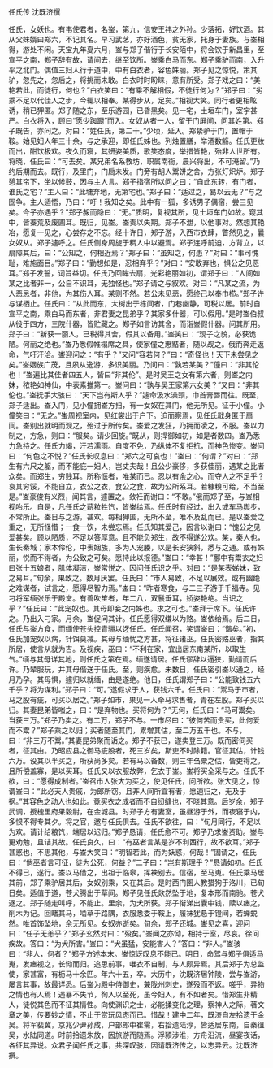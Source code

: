 任氏传 沈既济撰　　

  

  

任氏，女妖也。有韦使君者，名崟，第九，信安王祎之外孙。少落拓，好饮酒。其从父妹婿曰郑六，不记其名。早习武艺，亦好酒色，贫无家，托身于妻族。与崟相得，游处不闲。天宝九年夏六月，崟与郑子偕行于长安陌中，将会饮于新昌里，至宣平之南，郑子辞有故，请间去，继至饮所。崟乘白马而东。郑子乘驴而南，入升平之北门。偶值三妇人行于道中，中有白衣者，容色姝丽。郑子见之惊悦，策其驴，忽先之，忽后之，将挑而未敢。白衣时时盼睐，意有所受。郑子戏之曰：“美艳若此，而徒行，何也？”白衣笑曰：“有乘不解相假，不徒行何为？”郑子曰：“劣乘不足以代佳人之步，今辄以相奉。某得步从，足矣。”相视大笑。同行者更相眩诱，稍已狎匿。郑子随之东，至乐游园，已昏黑矣。见一宅，土垣车门，室宇甚严。白衣将入，顾曰“愿少踟蹰”而入。女奴从者一人，留于门屏间，问其姓第。郑子既告，亦问之。对曰：“姓任氏，第二十。”少顷，延入。郑絷驴于门，置帽于鞍。始见妇人年三十余，与之承迎，即任氏姊也。列烛置膳，举酒数觞。任氏更妆而出，酣饮极欢。夜久而寝，其妍姿美质，歌笑态度，举措皆艳，殆非人世所有。将晓，任氏曰：“可去矣。某兄弟名系教坊，职属南衙，晨兴将出，不可淹留。”乃约后期而去。既行，及里门，门扃未发。门旁有胡人鬻饼之舍，方张灯炽炉。郑子憩其帘下，坐以候鼓，因与主人言。郑子指宿所以问之曰：“自此东转，有门者，谁氏之宅？”主人曰：“此墉弃地，无第宅也。”郑子曰：“适过之，曷以云无？”与之固争。主人适悟，乃曰：“吁！我知之矣。此中有一狐，多诱男子偶宿，尝三见矣。今子亦遇乎？”郑子赧而隐曰：“无。”质明，复视其所，见土垣车门如故。窥其中，皆蓁荒及废圃耳。既归，见崟。崟责以失期。郑子不泄，以他事对。然想其艳冶，愿复一见之，心尝存之不忘。经十许日，郑子游，入西市衣肆，瞥然见之，曩女奴从。郑子遽呼之。任氏侧身周旋于稠人中以避焉。郑子连呼前迫，方背立，以扇障其后，曰：“公知之，何相近焉？”郑子曰：“虽知之，何患？”对曰：“事可愧耻，难施面目。”郑子曰：“勤想如是，忍相弃乎？”对曰：“安敢弃也，惧公之见恶耳。”郑子发誓，词旨益切。任氏乃回眸去扇，光彩艳丽如初，谓郑子曰：“人间如某之比者非一，公自不识耳，无独怪也。”郑子请之与叙欢。对曰：“凡某之流，为人恶忌者，非他，为其伤人耳。某则不然。若公未见恶，愿终己以奉巾栉。”郑子许与谋栖止。任氏曰：“从此而东，大树出于栋间者，门巷幽静，可税以居。前时自宣平之南，乘白马而东者，非君妻之昆弟乎？其家多什器，可以假用。”是时崟伯叔从役于四方，三院什器，皆贮藏之。郑子如言访其舍，而诣崟假什器。问其所用。郑子曰：“新获一丽人，已税得其舍，假其以备用。”崟笑曰：“观子之貌，必获诡陋。何丽之绝也。”崟乃悉假帷榻席之具，使家僮之惠黠者，随以觇之。俄而奔走返命，气吁汗洽。崟迎问之：“有乎？”又问“容若何？”曰：“奇怪也！天下未尝见之矣。”崟姻族广茂，且夙从逸游，多识美丽。乃问曰：“孰若某美？”僮曰：“非其伦也！”崟遍比其佳者四五人，皆曰“非其伦”。是时吴王之女有第六者，则崟之内妹，秾艳如神仙，中表素推第一。崟问曰：“孰与吴王家第六女美？”又曰：“非其伦也。”崟抚手大骇曰：“天下岂有斯人乎？”遽命汲水澡颈，巾首膏唇而往。既至，郑子适出。崟入门，见小僮拥崟方扫，有一女奴在其门，他无所见。征于小僮。小僮笑曰：“无之。”崟周视室内，见红裳出于户下。迫而察焉，见任氏戢身匿于扇间。崟别出就明而观之，殆过于所传矣。崟爱之发狂，乃拥而凌之，不服。崟以力制之，方急，则曰：“服矣。请少回旋。”既从，则捍御如初，如是者数四。崟乃悉力急持之。任氏力竭，汗若濡雨。自度不免，乃纵体不复拒抗，而神色惨变。崟问曰：“何色之不悦？”任氏长叹息曰：“郑六之可哀也！”崟曰：“何谓？”对曰：“郑生有六尺之躯，而不能庇一妇人，岂丈夫哉！且公少豪侈，多获佳丽，遇某之比者众矣。而郑生，穷贱耳。所称惬者，唯某而已。忍以有余之心，而夺人之不足乎？哀其穷馁，不能自立，衣公之衣，食公之食，故为公所系耳。若糠糗可给，不当至是。”崟豪俊有义烈，闻其言，遽置之。敛衽而谢曰：“不敢。”俄而郑子至，与崟相视咍乐。自是，凡任氏之薪粒牲饩，皆崟给焉。任氏时有经过，出入或车马舆步，不常所止。崟日与之游，甚欢。每相狎匿，无所不至，唯不及乱而已。是以崟爱之重之，无所怪惜；一食一饮，未尝忘焉。任氏知其爱己，因言以谢曰：“愧公之见爱甚矣。顾以陋质，不足以答厚意。且不能负郑生，故不得遂公欢。某，秦人也，生长秦城；家本伶伦，中表姻族，多为人宠媵，以是长安狭斜，悉与之通。或有姝丽，悦而不得者，为公致之可矣。愿持此以报德。”崟曰：“幸甚！”鄽中有鬻衣之妇曰张十五娘者，肌体凝洁，崟常悦之。因问任氏识之乎。对曰：“是某表娣妹，致之易耳。”旬余，果致之。数月厌罢。任氏曰：“市人易致，不足以展效。或有幽绝之难谋者，试言之，愿得尽智力焉。”崟曰：“昨者寒食，与二三子游于千福寺。见刁将军缅张乐于殿堂。有善吹笙者，年二八，双鬟垂耳，娇姿艳绝。当识之乎？”任氏曰：“此宠奴也。其母即妾之内姊也。求之可也。”崟拜于席下。任氏许之。乃出入刁家。月余，崟促问其计。任氏愿得双缣以为赂。崟依给焉。后二日，任氏与崟方食，而缅使苍头控青骊以迓任氏。任氏闻召，笑谓崟曰：“谐矣。”初，任氏加宠奴以病，针饵莫减。其母与缅忧之方甚，将征诸巫。任氏密赂巫者，指其所居，使言从就为吉。及视疾，巫曰：“不利在家，宜出居东南某所，以取生气。”缅与其母详其地，则任氏之第在焉。缅遂请居。任氏谬辞以逼狭，勤请而后许。乃辇服玩，并其母偕送于任氏。至，则疾愈。未数日，任氏密引崟以通之，经月乃孕。其母惧，遽归以就缅，由是遂绝。他日，任氏谓郑子曰：“公能致钱五六千乎？将为谋利。”郑子曰：“可。”遂假求于人，获钱六千。任氏曰：“鬻马于市者，马之股有疵，可买以居之。”郑子如市，果见一人牵马求售者，青在左股。郑子买以归。其妻昆弟皆嗤之，曰：“是弃物也。买将何为？”无何，任氏曰：“马可鬻矣。当获三万。”郑子乃卖之。有二万，郑子不与。一市尽曰：“彼何苦而贵买，此何爱而不鬻？”郑子乘之以归；买者随至其门，累增其估，至二万五千也。不与，曰：“非三万不鬻。”其妻昆弟聚而诟之。郑子不获已，遂卖登三万。既而密伺买者，征其由。乃昭应县之御马疵股者，死三岁矣，斯吏不时除籍。官征其估，计钱六万。设其以半买之，所获尚多矣。若有马以备数，则三年刍粟之估，皆吏得之。且所偿盖寡，是以买耳。任氏又以衣服故弊，乞衣于崟。崟将买全采与之。任氏不欲，曰：“愿得成制者。”崟召市人张大为买之，使见任氏，问所欲。张大见之，惊谓崟曰：“此必天人贵戚，为郎所窃。且非人间所宜有者，愿速归之，无及于祸。”其容色之动人也如此。竟买衣之成者而不自纫缝也，不晓其意。后岁余，郑子武调，授槐里府果毅尉，在金城县。时郑子方有妻室，虽昼游于外，而夜寝于内，多恨不得专其夕。将之官，邀与任氏俱去。任氏不欲往，曰：“旬月同行，不足以为欢。请计给粮饩，端居以迟归。”郑子恳请，任氏愈不可。郑子乃求崟资助。崟与更劝勉，且诘其故。任氏良久，曰：“有巫者言某是岁不利西行，故不欲耳。”郑子甚惑也，不思其他，与崟大笑曰：“明智若此，而为妖惑，何哉！”固请之，任氏曰：“倘巫者言可征，徒为公死，何益？”二子曰：“岂有斯理乎？”恳请如初。任氏不得已，遂行。崟以马借之，出祖于临皋，挥袂别去。信宿，至马嵬。任氏乘马居其前，郑子乘驴居其后，女奴别乘，又在其后。是时西门圉人教猎狗于洛川，已旬日矣。适值于道，苍犬腾出于草间。郑子见任氏欻然坠于地，复本形而南驰。苍犬逐之。郑子随走叫呼，不能止。里余，为犬所获。郑子衔涕出囊中钱，赎以瘗之，削木为记。回睹其马，啮草于路隅，衣服悉委于鞍上，履袜犹悬于镫间，若蝉蜕然。唯首饰坠地，余无所见。女奴亦逝矣。旬余，郑子还城。崟见之喜，迎问曰：“任子无恙乎？”郑子玄然对曰：“殁矣。”崟闻之亦恸，相持于室，尽哀。徐问疾故。答曰：“为犬所害。”崟曰：“犬虽猛，安能害人？”答曰：“非人。”崟骇曰：“非人，何者？”郑子方述本末。崟惊讶叹息不能已。明日，命驾与郑子俱适马嵬，发瘗视之，长恸而归。追思前事，唯衣不自制，与人颇异焉。其后郑子为总监使，家甚富，有枥马十余匹。年六十五，卒。大历中，沈既济居钟陵，尝与崟游，屡言其事，故最详悉。后崟为殿中侍御史，兼陇州刺史，遂殁而不返。嗟乎，异物之情也有人焉！遇暴不失节，徇人以至死，虽今妇人，有不如者矣。惜郑生非精人，徒悦其色而不征其情性。向使渊识之士，必能揉变化之理，察神人之际，著文章之美，传要妙之情，不止于赏玩风态而已。惜哉！建中二年，既济自左拾遗于金吴。将军裴冀，京兆少尹孙成，户部郎中崔需，右拾遗陆淳，皆适居东南，自秦徂吴，水陆同道。时前拾遗朱放，因旅游而随焉。浮颍涉淮，方舟沿流，昼宴夜话，各征其异说。众君子闻任氏之事，共深叹骇，因请既济传之，以志异云。沈既济撰。